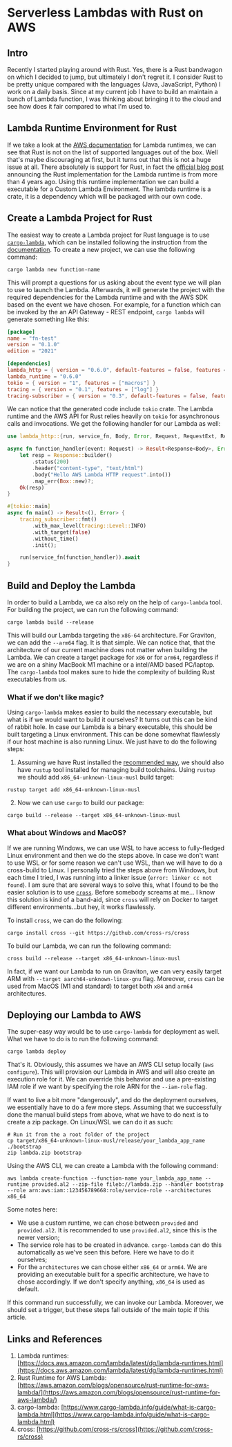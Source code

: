 # Serverless Lambdas with Rust on AWS

## Intro

Recently I started playing around with Rust. Yes, there is a Rust bandwagon on which I decided to jump, but ultimately I don't regret it. I consider Rust to be pretty unique compared with the languages (Java, JavaScript, Python) I work on a daily basis. Since at my current job I have to build an maintain a bunch of Lambda function, I was thinking about bringing it to the cloud and see how does it fair compared to what I'm used to.

## Lambda Runtime Environment for Rust

If we take a look at the [AWS documentation](https://docs.aws.amazon.com/lambda/latest/dg/lambda-runtimes.html) for Lambda runtimes, we can see that Rust is not on the list of supported languages out of the box. Well that's maybe discouraging at first, but it turns out that this is not a huge issue at all. There absolutely is support for Rust, in fact the [official blog post](https://aws.amazon.com/blogs/opensource/rust-runtime-for-aws-lambda/) announcing the Rust implementation for the Lambda runtime is from more than 4 years ago. Using this runtime implementation we can build a executable for a Custom Lambda Environment.
The lambda runtime is a crate, it is a dependency which will be packaged with our own code.

## Create a Lambda Project for Rust

The easiest way to create a Lambda project for Rust language is to use [`cargo-lambda`](https://www.cargo-lambda.info/guide/what-is-cargo-lambda.html), which can be installed following the instruction from the [documentation](https://www.cargo-lambda.info/guide/installation.html).
To create a new project, we can use the following command:

```Shell
cargo lambda new function-name
```

This will prompt a questions for us asking about the event type we will plan to use to launch the Lambda. Afterwards, it will generate the project with the required dependencies for the Lambda runtime and with the AWS SDK based on the event we have chosen. For example, for a function which can be invoked by the an API Gateway - REST endpoint, `cargo lambda` will generate something like this:

```Toml
[package]
name = "fn-test"
version = "0.1.0"
edition = "2021"

[dependencies]
lambda_http = { version = "0.6.0", default-features = false, features = ["apigw_rest"] }
lambda_runtime = "0.6.0"
tokio = { version = "1", features = ["macros"] }
tracing = { version = "0.1", features = ["log"] }
tracing-subscriber = { version = "0.3", default-features = false, features = ["fmt"] }
```

We can notice that the generated code include `tokio` crate. The Lambda runtime and the AWS API for Rust relies heavily on `tokio` for asynchronous calls and invocations. We get the following handler for our Lambda as well:

```Rust
use lambda_http::{run, service_fn, Body, Error, Request, RequestExt, Response};

async fn function_handler(event: Request) -> Result<Response<Body>, Error> {
    let resp = Response::builder()
        .status(200)
        .header("content-type", "text/html")
        .body("Hello AWS Lambda HTTP request".into())
        .map_err(Box::new)?;
    Ok(resp)
}

#[tokio::main]
async fn main() -> Result<(), Error> {
    tracing_subscriber::fmt()
        .with_max_level(tracing::Level::INFO)
        .with_target(false)
        .without_time()
        .init();

    run(service_fn(function_handler)).await
}
```

## Build and Deploy the Lambda

In order to build a Lambda, we ca also rely on the help of `cargo-lambda` tool. For building the project, we can run the following command:

```
cargo lambda build --release
```

This will build our Lambda targeting the `x86-64` architecture. For Graviton, we can add the `--arm64` flag. It is that simple. We can notice that, that the architecture of our current machine does not matter when building the Lambda. We can create a target package for `x86` or for `arm64`, regardless if we are on a shiny MacBook M1 machine or a intel/AMD based PC/laptop. The `cargo-lambda` tool makes sure to hide the complexity of building Rust executables from us.

### What if we don't like magic?

Using `cargo-lambda` makes easier to build the necessary executable, but what is if we would want to build it ourselves? It turns out this can be kind of rabbit hole. In case our Lambda is a binary executable, this should be built targeting a Linux environment. This can be done somewhat flawlessly if our host machine is also running Linux. We just have to do the following steps:

1. Assuming we have Rust installed the [recommended way](https://www.rust-lang.org/tools/install), we should also have `rustup` tool installed for managing build toolchains. Using `rustup` we should add `x86_64-unknown-linux-musl` build target:

```
rustup target add x86_64-unknown-linux-musl
```

2. Now we can use `cargo` to build our package:

```
cargo build --release --target x86_64-unknown-linux-musl
```

### What about Windows and MacOS?

If we are running Windows, we can use WSL to have access to fully-fledged Linux environment and then we do the steps above. In case we don't want to use WSL or for some reason we can't use WSL, than we will have to do a cross-build to Linux. I personally tried the steps above from Windows, but each time I tried, I was running into a linker issue (`error: linker cc not found`). I am sure that are several ways to solve this, what I found to be the easier solution is to use [`cross`](https://github.com/cross-rs/cross). Before somebody screams at me... I know this solution is kind of a band-aid, since `cross` will rely on Docker to target different environments...but hey, it works flawlessly.

To install `cross`, we can do the following:

```Shell
cargo install cross --git https://github.com/cross-rs/cross
```

To build our Lambda, we can run the following command:

```Shell
cross build --release --target x86_64-unknown-linux-musl
```

In fact, if we want our Lambda to run on Graviton, we can very easily target ARM with `--target aarch64-unknown-linux-gnu` flag. Moreover, `cross` can be used from MacOS (M1 and standard) to target both `x84` and `arm64` architectures.


## Deploying our Lambda to AWS

The super-easy way would be to use `cargo-lambda` for deployment as well. What we have to do is to run the following command:

```Shell
cargo lambda deploy
```

That's it. Obviously, this assumes we have an AWS CLI setup locally (`aws configure`). This will provision our Lambda in AWS and will also create an execution role for it. We can override this behavior and use a pre-existing IAM role if we want by specifying the role ARN for the `--iam-role` flag.

If want to live a bit more "dangerously", and do the deployment ourselves, we essentially have to do a few more steps. Assuming that we successfully done the manual build steps from above, what we have to do next is to create a zip package. On Linux/WSL we can do it as such:

```Shell
# Run it from the a root folder of the project
cp target/x86_64-unknown-linux-musl/release/your_lambda_app_name ./bootstrap
zip lambda.zip bootstrap
```

Using the AWS CLI, we can create a Lambda with the following command:

```Shell
aws lambda create-function --function-name your_lambda_app_name --runtime provided.al2 --zip-file fileb://lambda.zip --handler bootstrap --role arn:aws:iam::123456789668:role/service-role --architectures x86_64
```

Some notes here:

- We use a custom runtime, we can chose between `provided` and `provided.al2`. It is recommended to use `provided.al2`, since this is the newer version;
- The service role has to be created in advance. `cargo-lambda` can do this automatically as we've seen this before. Here we have to do it ourselves;
- For the `architectures` we can chose either `x86_64` or `arm64`. We are providing an executable built for a specific architecture, we have to chose accordingly. If we don't specify anything, `x86_64` is used as default.

If this command run successfully, we can invoke our Lambda. Moreover, we should set a trigger, but these steps fall outside of the main topic if this article.



## Links and References

1. Lambda runtimes: [https://docs.aws.amazon.com/lambda/latest/dg/lambda-runtimes.html](https://docs.aws.amazon.com/lambda/latest/dg/lambda-runtimes.html)
2. Rust Runtime for AWS Lambda: [https://aws.amazon.com/blogs/opensource/rust-runtime-for-aws-lambda/](https://aws.amazon.com/blogs/opensource/rust-runtime-for-aws-lambda/)
3. cargo-lambda: [https://www.cargo-lambda.info/guide/what-is-cargo-lambda.html](https://www.cargo-lambda.info/guide/what-is-cargo-lambda.html)
4. cross: [https://github.com/cross-rs/cross](https://github.com/cross-rs/cross)